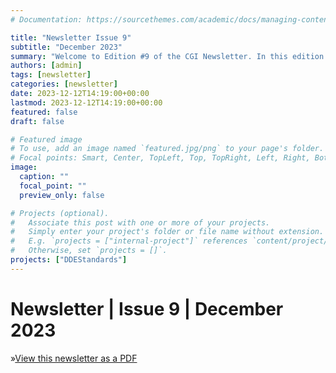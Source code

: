 ```yaml
---
# Documentation: https://sourcethemes.com/academic/docs/managing-content/

title: "Newsletter Issue 9"
subtitle: "December 2023"
summary: "Welcome to Edition #9 of the CGI Newsletter. In this edition we report on the progress of the CGI Working Groups and the recent meetings of CGI members."
authors: [admin]
tags: [newsletter]
categories: [newsletter]
date: 2023-12-12T14:19:00+00:00
lastmod: 2023-12-12T14:19:00+00:00
featured: false
draft: false

# Featured image
# To use, add an image named `featured.jpg/png` to your page's folder.
# Focal points: Smart, Center, TopLeft, Top, TopRight, Left, Right, BottomLeft, Bottom, BottomRight.
image:
  caption: ""
  focal_point: ""
  preview_only: false

# Projects (optional).
#   Associate this post with one or more of your projects.
#   Simply enter your project's folder or file name without extension.
#   E.g. `projects = ["internal-project"]` references `content/project/deep-learning/index.md`.
#   Otherwise, set `projects = []`.
projects: ["DDEStandards"]
---
```

# Newsletter | Issue 9 | December 2023



»[View this newsletter as a PDF](/docs/CGI_newsletter_2023_December.pdf)
